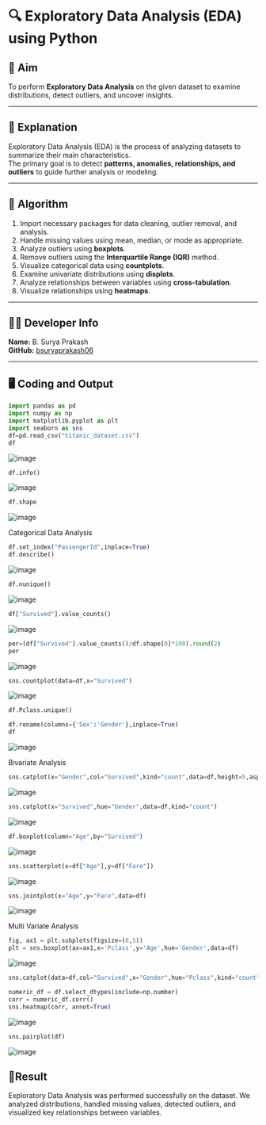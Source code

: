 # 🔍 Exploratory Data Analysis (EDA) using Python

## 🎯 Aim
To perform **Exploratory Data Analysis** on the given dataset to examine distributions, detect outliers, and uncover insights.

---

## 🧠 Explanation
Exploratory Data Analysis (EDA) is the process of analyzing datasets to summarize their main characteristics.  
The primary goal is to detect **patterns, anomalies, relationships, and outliers** to guide further analysis or modeling.

---

## 🧩 Algorithm
1. Import necessary packages for data cleaning, outlier removal, and analysis.  
2. Handle missing values using mean, median, or mode as appropriate.  
3. Analyze outliers using **boxplots**.  
4. Remove outliers using the **Interquartile Range (IQR)** method.  
5. Visualize categorical data using **countplots**.  
6. Examine univariate distributions using **displots**.  
7. Analyze relationships between variables using **cross-tabulation**.  
8. Visualize relationships using **heatmaps**.

---

## 👨‍💻 Developer Info
**Name:** B. Surya Prakash  
**GitHub:** [bsuryaprakash06](https://github.com/bsuryaprakash06)

---

## 🖥️ Coding and Output
```python
import pandas as pd
import numpy as np
import matplotlib.pyplot as plt
import seaborn as sns
df=pd.read_csv("titanic_dataset.csv")
df
```
![image](https://github.com/user-attachments/assets/d2f571d9-2adb-4be5-a035-a83e3c94fddf)

```python
df.info()
```
![image](https://github.com/user-attachments/assets/3e7b013e-cef4-49dc-bab8-0f02f0aac0a4)
```python
df.shape
```
![image](https://github.com/user-attachments/assets/8dfc4a05-2527-46d2-93b7-05dd330f24dc)


Categorical Data Analysis


```python
df.set_index("PassengerId",inplace=True)
df.describe()
```
![image](https://github.com/user-attachments/assets/7a73c7cb-ffc2-4a89-a33d-cd38625ce048)

```python
df.nunique()
```
![image](https://github.com/user-attachments/assets/71e5d1c1-e09e-4e60-b66d-5d46a8fe352c)

```python
df["Survived"].value_counts()
```
![image](https://github.com/user-attachments/assets/bb3f519e-31b0-406e-a897-80e2e08bd3d6)
```python
per=(df["Survived"].value_counts()/df.shape[0]*100).round(2)
per
```
![image](https://github.com/user-attachments/assets/524a4ff9-494e-4d3f-8be9-28d74ec865b5)

```python
sns.countplot(data=df,x="Survived")
```
![image](https://github.com/user-attachments/assets/aeebb0fa-9fc9-4df1-aa9d-23e357feba06)
```python
df.Pclass.unique()
```
```python
df.rename(columns={'Sex':'Gender'},inplace=True)
df
```
![image](https://github.com/user-attachments/assets/fdf8f88b-b51a-4e35-87c8-7eadee8d4b26)


Bivariate Analysis


```python
sns.catplot(x="Gender",col="Survived",kind="count",data=df,height=5,aspect=.7)
```
![image](https://github.com/user-attachments/assets/12b4dc89-23cf-455a-b633-0322bf264191)
```python
sns.catplot(x="Survived",hue="Gender",data=df,kind="count")
```
![image](https://github.com/user-attachments/assets/f7b1b331-421d-40be-85c1-ff300afaa598)

```python
df.boxplot(column="Age",by="Survived")
```
![image](https://github.com/user-attachments/assets/0c748d5c-0a97-4910-bec8-44c0dc57f7c2)
```python
sns.scatterplot(x=df["Age"],y=df["Fare"])
```
![image](https://github.com/user-attachments/assets/983846bd-510e-4687-8a99-3c4c9276b2de)
```python
sns.jointplot(x="Age",y="Fare",data=df)
```
![image](https://github.com/user-attachments/assets/3c44d9d4-9e12-4597-a076-c5d38efe979d)



Multi Variate Analysis
```python
fig, ax1 = plt.subplots(figsize=(8,5))
plt = sns.boxplot(ax=ax1,x='Pclass',y='Age',hue='Gender',data=df)
```
![image](https://github.com/user-attachments/assets/86ff1c95-1b71-4988-bb78-1323f6bae4ec)
```python
sns.catplot(data=df,col="Survived",x="Gender",hue="Pclass",kind="count")
```
```python
numeric_df = df.select_dtypes(include=np.number)
corr = numeric_df.corr()
sns.heatmap(corr, annot=True)
```
![image](https://github.com/user-attachments/assets/adfd1c08-15cb-4a59-9f9a-55fc13f746f9)
```python
sns.pairplot(df)
```
![image](https://github.com/user-attachments/assets/e4061fe9-b0b8-414d-a055-bae141e39396)

## 🧾Result

Exploratory Data Analysis was performed successfully on the dataset.
We analyzed distributions, handled missing values, detected outliers, and visualized key relationships between variables.